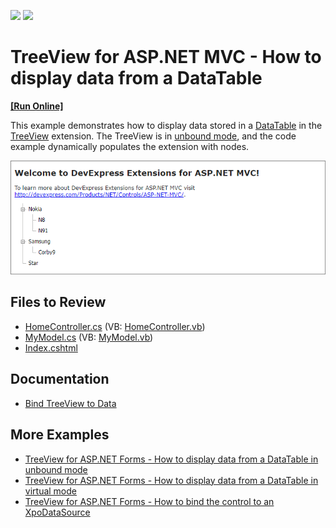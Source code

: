 <!-- default badges list -->
[![](https://img.shields.io/badge/Open_in_DevExpress_Support_Center-FF7200?style=flat-square&logo=DevExpress&logoColor=white)](https://supportcenter.devexpress.com/ticket/details/E2944)
[![](https://img.shields.io/badge/📖_How_to_use_DevExpress_Examples-e9f6fc?style=flat-square)](https://docs.devexpress.com/GeneralInformation/403183)
<!-- default badges end -->
<!-- default file list -->
# TreeView for ASP.NET MVC - How to display data from a DataTable
<!-- run online -->
**[[Run Online]](https://codecentral.devexpress.com/e2944/)**
<!-- run online end -->
This example demonstrates how to display data stored in a [DataTable](https://learn.microsoft.com/en-us/dotnet/api/system.data.datatable?view=net-7.0) in the [TreeView](https://docs.devexpress.com/AspNetMvc/DevExpress.Web.Mvc.TreeViewExtension) extension. The TreeView is in [unbound mode](https://docs.devexpress.com/AspNetMvc/10346/components/site-navigation-and-layout/tree-view/binding-to-data/unbound-mode), and the code example dynamically populates the extension with nodes.

![Display Data from a DataTable in TreeView](image.png)

## Files to Review

* [HomeController.cs](./CS/Controllers/HomeController.cs) (VB: [HomeController.vb](./VB/Controllers/HomeController.vb))
* [MyModel.cs](./CS/Models/MyModel.cs) (VB: [MyModel.vb](./VB/Models/MyModel.vb))
* [Index.cshtml](./CS/Views/Home/Index.cshtml)

## Documentation

* [Bind TreeView to Data](https://docs.devexpress.com/AspNetMvc/10331/components/site-navigation-and-layout/tree-view/binding-to-data)

## More Examples

* [TreeView for ASP.NET Forms - How to display data from a DataTable in unbound mode](https://github.com/DevExpress-Examples/how-to-bind-the-aspxtreeview-to-plain-data-unbound-mode-e2873)
* [TreeView for ASP.NET Forms - How to display data from a DataTable in virtual mode](https://github.com/DevExpress-Examples/how-to-bind-the-aspxtreeview-to-plain-data-virtual-mode-e2872)
* [TreeView for ASP.NET Forms - How to bind the control to an XpoDataSource](https://github.com/DevExpress-Examples/how-to-bind-the-aspxtreeview-with-associated-objects-or-the-xpohierarchicaldatasource-e2875)
